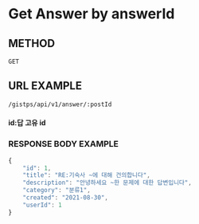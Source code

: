# Get Answer by answerId

## METHOD

```text
GET
```

## URL EXAMPLE

```text
/gistps/api/v1/answer/:postId
```

#### id:답 고유 id

### RESPONSE BODY EXAMPLE

```javascript
{
    "id": 1,
    "title": "RE:기숙사 ~에 대해 건의합니다",
    "description": "안녕하세요 ~한 문제에 대한 답변입니다",
    "category": "분류1",
    "created": "2021-08-30",
    "userId": 1
}
```

